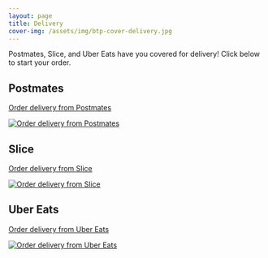 ```yaml
---
layout: page
title: Delivery
cover-img: /assets/img/btp-cover-delivery.jpg
---
```


<p>Postmates, Slice, and Uber Eats have you covered for delivery! Click below to start your order.</p>

<div class="container">
  <div class="row">
    <div class="col-sm text-center">
      <h2>Postmates</h2>
      <p><a href="https://postmates.com/merchant/belltown-pizza-seattle">Order delivery from Postmates</a></p>
      <p><a href="https://postmates.com/merchant/belltown-pizza-seattle"><img src="{{ 'assets/img/postmates-logo.png' | relative_url }}" alt="Order delivery from Postmates"></a></p>
    </div>
    <div class="col-sm text-center">
      <h2>Slice</h2>
      <p><a href="https://slicelife.com/restaurants/wa/seattle/98121/belltown-pizza/menu">Order delivery from Slice</a></p>
      <p><a href="https://slicelife.com/restaurants/wa/seattle/98121/belltown-pizza/menu"><img class="mt-n1" src="{{ 'assets/img/slicelife-logo.png' | relative_url }}" alt="Order delivery from Slice"></a></p>
    </div>
    <div class="col-sm text-center">
      <h2>Uber Eats</h2>
      <p><a href="https://www.ubereats.com/store/belltown-pizza/02UD9S9DQymmxbpuf2UdrQ">Order delivery from Uber Eats</a></p>
      <p><a href="https://www.ubereats.com/store/belltown-pizza/02UD9S9DQymmxbpuf2UdrQ"><img class="mt-n4" src="{{ 'assets/img/ubereats-logo.png' | relative_url }}" alt="Order delivery from Uber Eats"></a></p>
    </div>
  </div>
</div>
